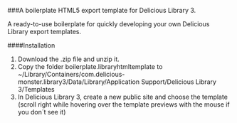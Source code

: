###A boilerplate HTML5 export template for Delicious Library 3.

A ready-to-use boilerplate for quickly developing your own Delicious Library export templates.

####Installation
1. Download the .zip file and unzip it.
2. Copy the folder boilerplate.libraryhtmltemplate to
    ~/Library/Containers/com.delicious-monster.library3/Data/Library/Application Support/Delicious Library 3/Templates
3. In Delicious Library 3, create a new public site and choose the template (scroll right while hovering over the template previews with the mouse if you don´t see it)